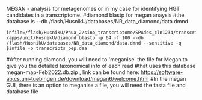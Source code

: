 MEGAN - analysis for metagenomes or in my case for identifying HGT candidates in a transcriptome.
#diamond blastp for megan anaysis 
#the database is --db /flash/HusnikU/databases/NR_data_diamond/data.dmnd
```
infile=/flash/HusnikU/Phua_2/sino_transcriptome/SPAdes_cln1234/transcript_process/transcripts.fasta.transdecoder.pep
/apps/unit/HusnikU/diamond blastp -p 64 -f 100 --db /flash/HusnikU/databases/NR_data_diamond/data.dmnd --sensitive -q $infile -o transcripts_pep.daa
```

#After running diamond, you will need to 'meganise' the file for Megan to give you the detailed taxonomical info of each read
#that uses this database megan-map-Feb2022.db.zip , link can be found here: https://software-ab.cs.uni-tuebingen.de/download/megan6/welcome.html
#In the megan GUI, there is an option to meganise a file, you will need the fasta file and database file 
